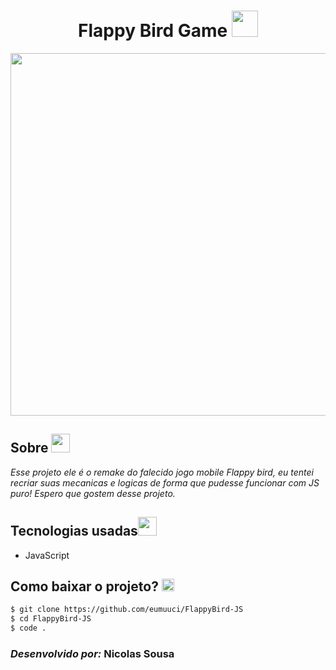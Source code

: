 <h1 align="center">Flappy Bird Game <img src="https://cdn3.emoji.gg/emojis/1906-minecraftpartyparrotygb.gif" width="42">
</h1>

<div>
<img src="https://external-content.duckduckgo.com/iu/?u=http%3A%2F%2Fwww.baytekgames.com%2Fwp-content%2Fuploads%2F2017%2F06%2FFlappy_Logo.png&f=1&nofb=1" width="580">
</div>

## **Sobre** <img src="https://cdn3.emoji.gg/emojis/1013-moneyz.gif" width="30">

_Esse projeto ele é o remake do falecido jogo mobile Flappy bird, eu tentei recriar suas mecanicas e logicas de forma que pudesse funcionar com JS puro! Espero que gostem desse projeto._

## **Tecnologias usadas**<img src="https://camo.githubusercontent.com/63371d36886ee658f5a97401f393e1ab1684b2fd3de674b8f5efc7d410b2a3d0/68747470733a2f2f6d656469612e67697068792e636f6d2f6d656469612f57556c706c634d704f43456d5447427442572f67697068792e676966" width="30">

- JavaScript

## **Como baixar o projeto?** <img src="https://cdn3.emoji.gg/emojis/9195-thinkingemoji.gif" width="20">


```bash
$ git clone https://github.com/eumuuci/FlappyBird-JS
$ cd FlappyBird-JS
$ code .
```

### _Desenvolvido por:_ **Nicolas Sousa**
